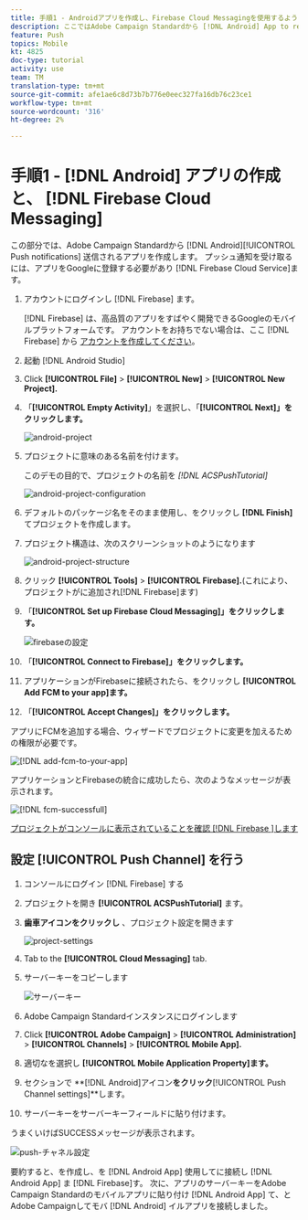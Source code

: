 ```yaml
---
title: 手順1 - Androidアプリを作成し、Firebase Cloud Messagingを使用するように設定する
description: ここではAdobe Campaign Standardから [!DNL Android] App to receive [!UICONTROL Push notifications] 作成します。 プッシュ通知を受け取るには、アプリをGoogleに登録する必要があります [!DNL Firebase Cloud Service]。
feature: Push
topics: Mobile
kt: 4825
doc-type: tutorial
activity: use
team: TM
translation-type: tm+mt
source-git-commit: afe1ae6c8d73b7b776e0eec327fa16db76c23ce1
workflow-type: tm+mt
source-wordcount: '316'
ht-degree: 2%

---
```



# 手順1 - [!DNL Android] アプリの作成と、 [!DNL Firebase Cloud Messaging]

この部分では、Adobe Campaign Standardから [!DNL Android][!UICONTROL Push notifications] 送信されるアプリを作成します。 プッシュ通知を受け取るには、アプリをGoogleに登録する必要があり [!DNL Firebase Cloud Service]ます。

1. アカウントにログインし [!DNL Firebase] ます。

   [!DNL Firebase] は、高品質のアプリをすばやく開発できるGoogleのモバイルプラットフォームです。 アカウントをお持ちでない場合は、ここ [!DNL Firebase] から [アカウントを作成してください](https://firebase.google.com)。

2. 起動 [!DNL Android Studio]
3. Click **[!UICONTROL File]** > **[!UICONTROL New]** > **[!UICONTROL New Project].**
4. 「**[!UICONTROL Empty Activity]**」を選択し、「**[!UICONTROL Next]」をクリックします。**

   ![android-project](assets/android-project.PNG)

5. プロジェクトに意味のある名前を付けます。

   このデモの目的で、プロジェクトの名前を *[!DNL ACSPushTutorial]*

   ![android-project-configuration](assets/android-project-configuration.PNG)

6. デフォルトのパッケージ名をそのまま使用し、をクリックし **[!DNL Finish]** てプロジェクトを作成します。
7. プロジェクト構造は、次のスクリーンショットのようになります

   ![android-project-structure](assets/android-project-structure.PNG)

8. クリック **[!UICONTROL Tools]** > **[!UICONTROL Firebase].**(これにより、プロジェクトがに追加され[!DNL Firebase]ます)
9. 「**[!UICONTROL Set up Firebase Cloud Messaging]」をクリックします。**

   ![firebaseの設定](assets/android-project-firebase-messaging.PNG)

10. 「**[!UICONTROL Connect to Firebase]」をクリックします。**
11. アプリケーションがFirebaseに接続されたら、をクリックし **[!UICONTROL Add FCM to your app]ます。**
12. 「**[!UICONTROL Accept Changes]」をクリックします。**

   アプリにFCMを追加する場合、ウィザードでプロジェクトに変更を加えるための権限が必要です。

   ![[!DNL add-fcm-to-your-app]](assets/firebase-add-fcm-to-app.PNG)

アプリケーションとFirebaseの統合に成功したら、次のようなメッセージが表示されます。

![[!DNL fcm-successfull]](assets/android-firebase-success.PNG)

[プロジェクトがコンソールに表示されていることを確認 [!DNL Firebase ]します](https://console.firebase.google.com/)

## 設定 [!UICONTROL Push Channel] を行う

1. コンソールにログイン [!DNL Firebase] する
2. プロジェクトを開き **[!UICONTROL ACSPushTutorial]** ます。
3. **歯車アイコンをクリックし** 、プロジェクト設定を開きます

   ![project-settings](assets/firebase-project-settings.PNG)

4. Tab to the **[!UICONTROL Cloud Messaging]** tab.
5. サーバーキーをコピーします

   ![サーバーキー](assets/firebase-server-key.PNG)

6. Adobe Campaign Standardインスタンスにログインします
7. Click **[!UICONTROL Adobe Campaign]** > **[!UICONTROL Administration]** > **[!UICONTROL Channels]** > **[!UICONTROL Mobile App].**
8. 適切なを選択し **[!UICONTROL Mobile Application Property]ます。**
9. セクションで **[!DNL Android]アイコン&#x200B;**をクリック&#x200B;**[!UICONTROL Push Channel settings]**します。
10. サーバーキーをサーバーキーフィールドに貼り付けます。

うまくいけばSUCCESSメッセージが表示されます。

![push-チャネル設定](assets/push-channel-settings.PNG)

要約すると、を作成し、を [!DNL Android App] 使用してに接続し [!DNL Android App] ま [!DNL Firebase]す。 次に、アプリのサーバーキーをAdobe Campaign Standardのモバイルアプリに貼り付け [!DNL Android App] て、とAdobe Campaignしてモバ [!DNL Android] イルアプリを接続しました。
